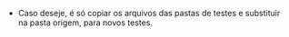 - Caso deseje, é só copiar os arquivos das pastas de testes e substituir na pasta origem, para novos testes.
